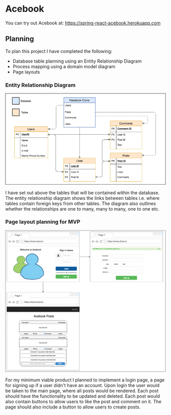 # Acebook

You can try out Acebook at: https://spring-react-acebook.herokuapp.com

## Planning

To plan this project I have completed the following:
- Database table planning using an Entity Relationship Diagram
- Process mapping using a domain model diagram
- Page layouts

### Entity Relationship Diagram

![Entity Relationship Diagram](https://github.com/Ajay233/Acebook_React_and_Spring/blob/master/src/main/resources/images/EntityRelationship.png?raw=true)

I have set out above the tables that will be contained within the database.  The entity relationship
diagram shows the links between tables i.e. where tables contain foreign keys from other tables.  The
diagram also outlines whether the relationships are one to many, many to many, one to one etc.

### Page layout planning for MVP

![Page layouts](https://github.com/Ajay233/Acebook_React_and_Spring/blob/master/src/main/resources/images/Acebook%20Layout.png?raw=true)

For my minimum viable product I planned to implement a login page, a page for signing up if a user
didn't have an account.  Upon login the user would be taken to the main page, where all posts would 
be rendered.  Each post should have the functionality to be updated and deleted.  Each post would also 
contain buttons to allow users to like the post and comment on it.  The page should also include a button 
to allow users to create posts.
